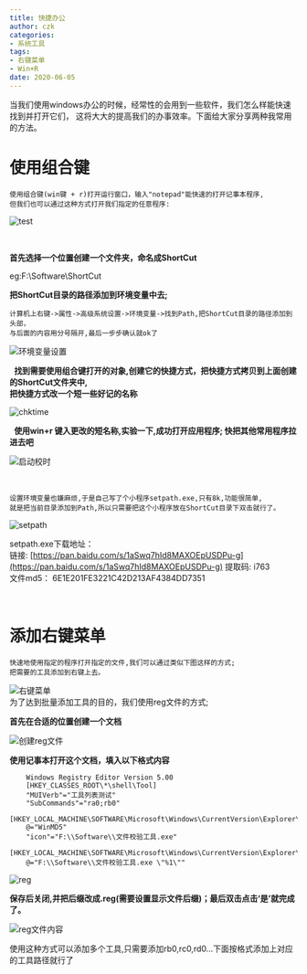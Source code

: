 ```yaml
---
title: 快捷办公
author: czk
categories:
- 系统工具
tags: 
- 右键菜单
- Win+R
date: 2020-06-05 
---
```


当我们使用windows办公的时候，经常性的会用到一些软件，我们怎么样能快速找到并打开它们，	这将大大的提高我们的办事效率。下面给大家分享两种我常用的方法。  

<!-- more -->

# 使用组合键  
	使用组合键(win键 + r)打开运行窗口，输入"notepad"能快速的打开记事本程序,
	但我们也可以通过这种方式打开我们指定的任意程序:   
   ![test](/pic/czk/shortcutmenu/winr.png)  

&nbsp;

**首先选择一个位置创建一个文件夹，命名成ShortCut**  

eg:F:\Software\ShortCut

**把ShortCut目录的路径添加到环境变量中去;**  
	
	计算机上右键->属性->高级系统设置->环境变量->找到Path,把ShortCut目录的路径添加到头部，  
	与后面的内容用分号隔开,最后一步步确认就ok了  
  
![环境变量设置](/pic/czk/shortcutmenu/reg.png)  

&nbsp;
**找到需要使用组合键打开的对象,创建它的快捷方式，把快捷方式拷贝到上面创建的ShortCut文件夹中,<br>把快捷方式改一个短一些好记的名称**  

![chktime](/pic/czk/shortcutmenu/chktimesht.png) 
<!--![chktime](/pic/czk/shortcutmenu/chktimeshortcut.png)-->

&nbsp;
**使用win+r 键入更改的短名称,实验一下,成功打开应用程序; 快把其他常用程序拉进去吧**  

![启动校时](/pic/czk/shortcutmenu/result0.png)	

&nbsp;

	设置环境变量也嫌麻烦,于是自己写了个小程序setpath.exe,只有8k,功能很简单,
	就是把当前目录添加到Path,所以只需要把这个小程序放在ShortCut目录下双击就行了。

![setpath](/pic/czk/shortcutmenu/setpath.png) 


setpath.exe下载地址：      
链接: [https://pan.baidu.com/s/1aSwq7hId8MAXOEpUSDPu-g](https://pan.baidu.com/s/1aSwq7hId8MAXOEpUSDPu-g) 提取码: i763    
文件md5： 6E1E201FE3221C42D213AF4384DD7351    


&nbsp;
# 添加右键菜单  
	快速地使用指定的程序打开指定的文件,我们可以通过类似下图这样的方式;
	把需要的工具添加到右键上去。  
![右键菜单](/pic/czk/shortcutmenu/Rightm.png)  
	为了达到批量添加工具的目的，我们使用reg文件的方式;  

**首先在合适的位置创建一个文档**  

![创建reg文件](/pic/czk/shortcutmenu/createreg.png)

**使用记事本打开这个文档，填入以下格式内容**  
```
	Windows Registry Editor Version 5.00  
	[HKEY_CLASSES_ROOT\*\shell\Tool]
	"MUIVerb"="工具列表测试"  
	"SubCommands"="ra0;rb0"  
	[HKEY_LOCAL_MACHINE\SOFTWARE\Microsoft\Windows\CurrentVersion\Explorer\CommandStore\shell\ra0]        
	@="WinMD5"
	"icon"="F:\\Software\\文件校验工具.exe"
	[HKEY_LOCAL_MACHINE\SOFTWARE\Microsoft\Windows\CurrentVersion\Explorer\CommandStore\shell\ra0\command]
	@="F:\\Software\\文件校验工具.exe \"%1\""
```

![reg](/pic/czk/shortcutmenu/regcomment.png)  

**保存后关闭,并把后缀改成.reg(需要设置显示文件后缀)；最后双击点击‘是’就完成了。**  

![reg文件内容](/pic/czk/shortcutmenu/diyrightm.png)  
	
使用这种方式可以添加多个工具,只需要添加rb0,rc0,rd0...下面按格式添加上对应的工具路径就行了

&nbsp;
&nbsp;